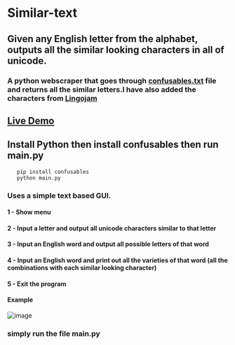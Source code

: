 # Similar-text 
## Given any English letter from the alphabet, outputs all the similar looking characters in all of unicode.
### A python webscraper that goes through [confusables.txt](https://www.unicode.org/Public/draft/security/confusables.txt) file and returns all the similar letters.I have also added the characters from [Lingojam](https://lingojam.com/FancyTextGenerator)
## [Live Demo](https://similar-text.vercel.app/)
## Install Python then install confusables then run main.py
       pip install confusables
       python main.py
### Uses a simple text based GUI.
#### 1 - Show menu
#### 2 - Input a letter and output all unicode characters similar to that letter
#### 3 - Input an English word and output all possible letters of that word
#### 4 - Input an English word and print out all the varieties of that word (all the combinations with each similar looking character)
#### 5 - Exit the program
#### Example
![image](https://github.com/sankeer-28/Similar-text/assets/112449287/7747fd77-fcf2-487e-856f-0c9038913b3a)


### simply run the file main.py
